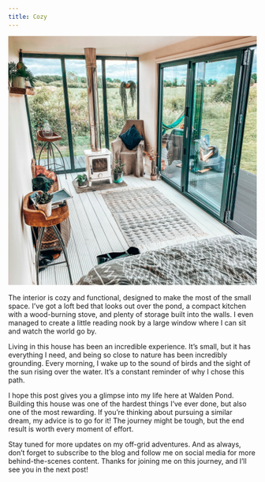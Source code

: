 ```yaml
---
title: Cozy
---
```


![Tiny home interior with fireplace and tall windows](/images/interior.jpg)

The interior is cozy and functional, designed to make the most of the small space. I’ve got a loft bed that looks out over the pond, a compact kitchen with a wood-burning stove, and plenty of storage built into the walls. I even managed to create a little reading nook by a large window where I can sit and watch the world go by.

Living in this house has been an incredible experience. It’s small, but it has everything I need, and being so close to nature has been incredibly grounding. Every morning, I wake up to the sound of birds and the sight of the sun rising over the water. It’s a constant reminder of why I chose this path.

I hope this post gives you a glimpse into my life here at Walden Pond. Building this house was one of the hardest things I’ve ever done, but also one of the most rewarding. If you’re thinking about pursuing a similar dream, my advice is to go for it! The journey might be tough, but the end result is worth every moment of effort.

Stay tuned for more updates on my off-grid adventures. And as always, don’t forget to subscribe to the blog and follow me on social media for more behind-the-scenes content. Thanks for joining me on this journey, and I’ll see you in the next post!
